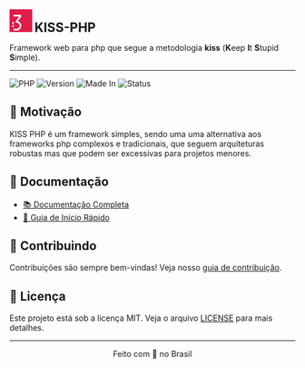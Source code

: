 <div>

  <div>
    <img src="./kiss-php.webp" alt="ícone do framework" height="40" width="40">
    <span style="font-size: 1.4rem;"><strong>KISS-PHP</strong></span>
  </div>

  Framework web para php que segue a metodologia **kiss** (**K**eep **I**t **S**tupid **S**imple).

  ---

  ![PHP](https://img.shields.io/badge/PHP-8.4-purple)
  ![Version](https://img.shields.io/badge/last_version-alpha_0.1-orange)
  ![Made In](https://img.shields.io/badge/Made_In-Brazil-green)
  ![Status](https://img.shields.io/badge/Status-Development-red)

</div>

## 🧠 Motivação

KISS PHP é um framework simples, sendo uma uma alternativa aos frameworks php complexos e tradicionais, que seguem arquiteturas robustas mas que podem ser excessivas para projetos menores.

## 📖 Documentação

- [📚 Documentação Completa](docs/pt/documentation.md)
- [🚀 Guia de Início Rápido](docs/pt/quickstart.md)

## 🤝 Contribuindo

Contribuições são sempre bem-vindas! Veja nosso [guia de contribuição](CONTRIBUTING.md).

## 📄 Licença

Este projeto está sob a licença MIT. Veja o arquivo [LICENSE](LICENSE) para mais detalhes.

---

<div align="center"> 

  Feito com 💜 no Brasil

</div>
